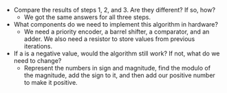 - Compare the results of steps 1, 2, and 3. Are they different? If so, how? 
	- We got the same answers for all three steps.
- What components do we need to implement this algorithm in hardware? 
	- We need a priority encoder, a barrel shifter, a comparator, and an adder. We also need a resistor to store values from previous iterations.
- If a is a negative value, would the algorithm still work? If not, what do we need to change?
	- Represent the numbers in sign and magnitude, find the modulo of the magnitude, add the sign to it, and then add our positive number to make it positive. 